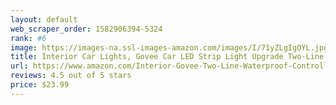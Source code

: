 ```yaml
---
layout: default 
﻿web_scraper_order: 1582906394-5324
rank: #6
image: https://images-na.ssl-images-amazon.com/images/I/71yZLgIgOYL.jpg
title: Interior Car Lights, Govee Car LED Strip Light Upgrade Two-Line Design Waterproof 4pcs 48…
url: https://www.amazon.com/Interior-Govee-Two-Line-Waterproof-Controller/dp/B07Q6CPQK4/ref=zg_mw_automotive_6?_encoding=UTF8&psc=1&refRID=XNZNW5DZK47AV25RF7A7
reviews: 4.5 out of 5 stars
price: $23.99 
---
```

